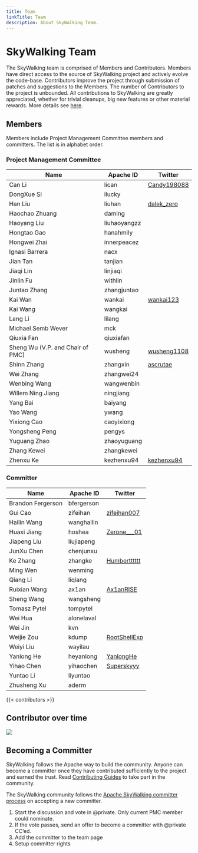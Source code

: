 ```yaml
---
title: Team
linkTitle: Team
description: About SkyWalking Team.
---
```


# SkyWalking Team

The SkyWalking team is comprised of Members and Contributors. Members have direct access to the source of SkyWalking project and actively evolve the code-base. Contributors improve the project through submission of patches and suggestions to the Members. The number of Contributors to the project is unbounded. All contributions to SkyWalking are greatly appreciated, whether for trivial cleanups, big new features or other material rewards. More details see [here](https://github.com/apache/skywalking/blob/master/docs/en/guides/README.md).

## Members

Members include Project Management Committee members and committers. The list is in alphabet order.

### Project Management Committee

| Name                             | Apache ID    | Twitter                                        |
| -------------------------------- | ------------ | ---------------------------------------------- |
| Can Li                           | lican        | [Candy198088](https://twitter.com/Candy198088) |
| DongXue Si                       | ilucky       |                                                |
| Han Liu                          | liuhan       | [dalek_zero](https://twitter.com/dalek_zero)   |
| Haochao Zhuang                   | daming       |                                                |
| Haoyang Liu                      | liuhaoyangzz |                                                |
| Hongtao Gao                      | hanahmily    |                                                |
| Hongwei Zhai                     | innerpeacez  |                                                |
| Ignasi Barrera                   | nacx         |                                                |
| Jian Tan                         | tanjian      |                                                |
| Jiaqi Lin                        | linjiaqi     |                                                |
| Jinlin Fu                        | withlin      |                                                |
| Juntao Zhang                     | zhangjuntao  |                                                |
| Kai Wan                          | wankai       | [wankai123](https://twitter.com/wankai123)     |
| Kai Wang                         | wangkai      |                                                |
| Lang Li                          | lilang       |                                                |
| Michael Semb Wever               | mck          |                                                |
| Qiuxia Fan                       | qiuxiafan    |                                                |
| Sheng Wu (V.P. and Chair of PMC) | wusheng      | [wusheng1108](https://twitter.com/wusheng1108) |
| Shinn Zhang                      | zhangxin     | [ascrutae](https://twitter.com/ascrutae)       |
| Wei Zhang                        | zhangwei24   |                                                |
| Wenbing Wang                     | wangwenbin   |                                                |
| Willem Ning Jiang                | ningjiang    |                                                |
| Yang Bai                         | baiyang      |                                                |
| Yao Wang                         | ywang        |                                                |
| Yixiong Cao                      | caoyixiong   |                                                |
| Yongsheng Peng                   | pengys       |                                                |
| Yuguang Zhao                     | zhaoyuguang  |                                                |
| Zhang Kewei                      | zhangkewei   |                                                |
| Zhenxu Ke                        | kezhenxu94   | [kezhenxu94](https://twitter.com/kezhenxu94)   |

### Committer

| Name              | Apache ID   | Twitter                                          |
| ----------------- | ----------- | ------------------------------------------------ |
| Brandon Fergerson | bfergerson  |                                                  |
| Gui Cao           | zifeihan    | [zifeihan007](https://twitter.com/zifeihan007)   |
| Hailin Wang       | wanghailin  |                                                  |
| Huaxi Jiang       | hoshea      | [Zerone___01](https://twitter.com/Zerone___01)   |
| Jiapeng Liu       | liujiapeng  |                                                  |
| JunXu Chen        | chenjunxu   |                                                  |
| Ke Zhang          | zhangke     | [Humbertttttt](https://twitter.com/Humbertttttt) |
| Ming Wen          | wenming     |                                                  |
| Qiang Li          | liqiang     |                                                  |
| Ruixian Wang      | ax1an       | [Ax1anRISE](https://twitter.com/Ax1anRISE)       |
| Sheng Wang        | wangsheng   |                                                  |
| Tomasz Pytel      | tompytel    |                                                  |
| Wei Hua           | alonelaval  |                                                  |
| Wei Jin           | kvn         |                                                  |
| Weijie Zou        | kdump       | [RootShellExp](https://twitter.com/RootShellExp) |
| Weiyi Liu         | wayilau     |                                                  |
| Yanlong He        | heyanlong   | [YanlongHe](https://twitter.com/YanlongHe)       |
| Yihao Chen        | yihaochen   | [Superskyyy](https://twitter.com/Superskyyyyy)   |
| Yuntao Li         | liyuntao    |                                                  |
| Zhusheng Xu       | aderm       |                                                  |



{{< contributors >}}



## Contributor over time

<div><img style="max-width:100%" src="https://contributor-graph-api.apiseven.com/contributors-svg?repo=apache/skywalking&merge=true"/></div>

## Becoming a Committer

SkyWalking follows the Apache way to build the community. Anyone can become a committer once they have contributed sufficiently to the project and earned the trust. Read [Contributing Guides](https://skywalking.apache.org/docs/main/latest/en/guides/readme/) to take part in the community.

The SkyWalking community follows the [Apache SkyWalking committer process](https://skywalking.apache.org/docs/main/latest/en/guides/asf/committer/) on accepting a new committer.

1. Start the discussion and vote in @private. Only current PMC member could nominate.
1. If the vote passes, send an offer to become a committer with @private CC’ed.
1. Add the committer to the team page
1. Setup committer rights

